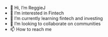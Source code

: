 - 👋 Hi, I’m ReggieJ
- 👀 I’m interested in Fintech
- 🌱 I’m currently learning fintech and investing
- 💞️ I’m looking to collaborate on communities
- 📫 How to reach me 

<!---
ReggieJ is a ✨ special ✨ repository because its `README.md` (this file) appears on your GitHub profile.
You can click the Preview link to take a look at your changes.
--->

